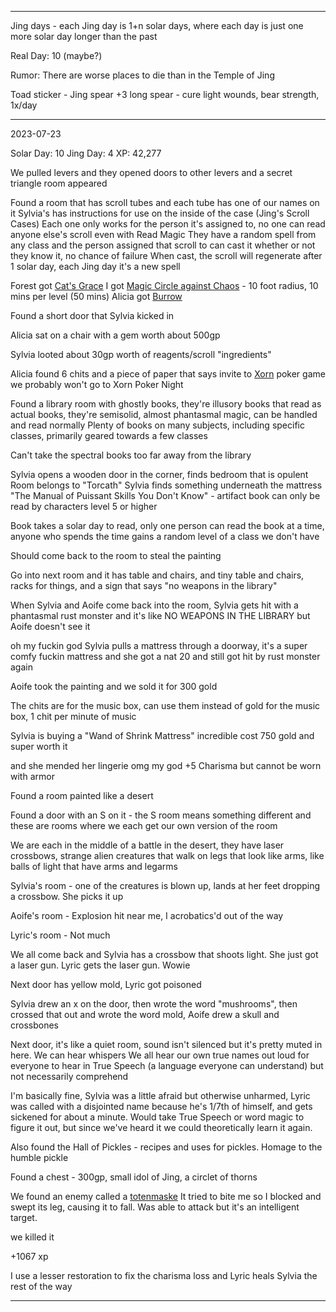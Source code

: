 
<hr>

Jing days - each Jing day is 1+n solar days, where each day is just one more solar day longer than the past

Real Day: 10 (maybe?)

Rumor: There are worse places to die than in the Temple of Jing

Toad sticker - Jing spear
+3 long spear - cure light wounds, bear strength, 1x/day

<hr>

2023-07-23

Solar Day: 10
Jing Day: 4
XP: 42,277

We pulled levers and they opened doors to other levers and a secret triangle room appeared

Found a room that has scroll tubes and each tube has one of our names on it
Sylvia's has instructions for use on the inside of the case (Jing's Scroll Cases)
Each one only works for the person it's assigned to, no one can read anyone else's scroll even with Read Magic
They have a random spell from any class and the person assigned that scroll to can cast it whether or not they know it, no chance of failure
When cast, the scroll will regenerate after 1 solar day, each Jing day it's a new spell

Forest got [Cat's Grace]()
I got [Magic Circle against Chaos]() - 10 foot radius, 10 mins per level (50 mins)
Alicia got [Burrow](https://www.d20pfsrd.com/magic/all-spells/b/burrow/)

Found a short door that Sylvia kicked in

Alicia sat on a chair with a gem worth about 500gp

Sylvia looted about 30gp worth of reagents/scroll "ingredients"

Alicia found 6 chits and a piece of paper that says invite to [Xorn](https://www.dndbeyond.com/monsters/17066-xorn) poker game
we probably won't go to Xorn Poker Night

Found a library room with ghostly books, they're illusory books that read as actual books, they're semisolid, almost phantasmal magic, can be handled and read normally
Plenty of books on many subjects, including specific classes, primarily geared towards a few classes

Can't take the spectral books too far away from the library

Sylvia opens a wooden door in the corner, finds bedroom that is opulent
Room belongs to "Torcath"
Sylvia finds something underneath the mattress "The Manual of Puissant Skills You Don't Know" - artifact book can only be read by characters level 5 or higher

Book takes a solar day to read, only one person can read the book at a time, anyone who spends the time gains a random level of a class we don't have

Should come back to the room to steal the painting

Go into next room and it has table and chairs, and tiny table and chairs, racks for things, and a sign that says "no weapons in the library"

When Sylvia and Aoife come back into the room, Sylvia gets hit with a phantasmal rust monster and it's like NO WEAPONS IN THE LIBRARY but Aoife doesn't see it

oh my fuckin god Sylvia pulls a mattress through a doorway, it's a super comfy fuckin mattress and she got a nat 20 and still got hit by rust monster again

Aoife took the painting and we sold it for 300 gold

The chits are for the music box, can use them instead of gold for the music box, 1 chit per minute of music

Sylvia is buying a "Wand of Shrink Mattress"
incredible
cost 750 gold and super worth it

and she mended her lingerie omg my god +5 Charisma but cannot be worn with armor

Found a room painted like a desert

Found a door with an S on it - the S room means something different and these are rooms where we each get our own version of the room

We are each in the middle of a battle in the desert, they have laser crossbows, strange alien creatures that walk on legs that look like arms, like balls of light that have arms and legarms

Sylvia's room - one of the creatures is blown up, lands at her feet dropping a crossbow. She picks it up

Aoife's room - Explosion hit near me, I acrobatics'd out of the way

Lyric's room - Not much

We all come back and Sylvia has a crossbow that shoots light. She just got a laser gun. Lyric gets the laser gun. Wowie

Next door has yellow mold, Lyric got poisoned

Sylvia drew an x on the door, then wrote the word "mushrooms", then crossed that out and wrote the word mold, Aoife drew a skull and crossbones

Next door, it's like a quiet room, sound isn't silenced but it's pretty muted in here. We can hear whispers
We all hear our own true names out loud for everyone to hear in True Speech (a language everyone can understand) but not necessarily comprehend

I'm basically fine, Sylvia was a little afraid but otherwise unharmed, Lyric was called with a disjointed name because he's 1/7th of himself, and gets sickened for about a minute. Would take True Speech or word magic to figure it out, but since we've heard it we could theoretically learn it again.

Also found the Hall of Pickles - recipes and uses for pickles. Homage to the humble pickle

Found a chest - 300gp, small idol of Jing, a circlet of thorns

We found an enemy called a [totenmaske](https://www.d20pfsrd.com/bestiary/monster-listings/undead/totenmaske/)
It tried to bite me so I blocked and swept its leg, causing it to fall. Was able to attack but it's an intelligent target.

we killed it

+1067 xp

I use a lesser restoration to fix the charisma loss and Lyric heals Sylvia the rest of the way



<hr>


















